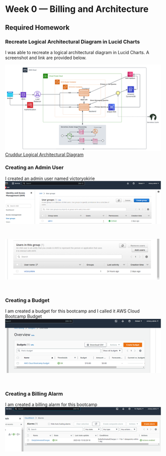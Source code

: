 # Week 0 — Billing and Architecture

## Required Homework

### Recreate Logical Architectural Diagram in Lucid Charts
I was able to recreate a logical architectural diagram in Lucid Charts. A screenshot and link are provided below.

![Cruddur Logical Diagram](assets/cruddur-logical-diagram.png)
[Cruddur Logical Architectural Diagram](https://lucid.app/lucidchart/9d8ea97d-9fef-48f6-814d-0543af819bdc/edit?view_items=S~zx-PTK2ZRR&invitationId=inv_107741c9-980f-4541-bd60-eaccd90a6b72)

### Creating an Admin User
I created an admin user named victoryokirie
![admin-user-group](assets/user-groups.png)

</br>

![admin-user](assets/user.png)

</br>

### Creating a Budget
I am created a budget for this bootcamp and I called it AWS Cloud Bootcamp Budget
![AWS-bootcamp-budget](assets/budget.png)

</br>

### Creating a Billing Alarm
I am created a billing alarm for this bootcamp
![AWS-bootcamp-budget](assets/billing-alarm.png)

